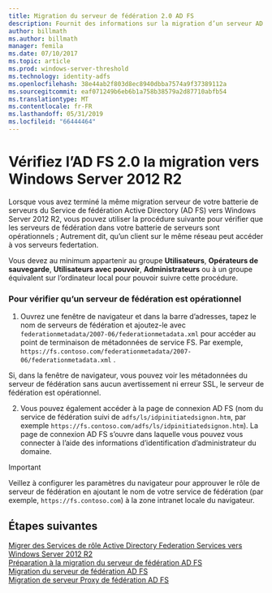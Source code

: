 ```yaml
---
title: Migration du serveur de fédération 2.0 AD FS
description: Fournit des informations sur la migration d’un serveur AD FS vers Windows Server 2012 R2.
author: billmath
ms.author: billmath
manager: femila
ms.date: 07/10/2017
ms.topic: article
ms.prod: windows-server-threshold
ms.technology: identity-adfs
ms.openlocfilehash: 38e44ab2f803d8ec8940dbba7574a9f37389112a
ms.sourcegitcommit: eaf071249b6eb6b1a758b38579a2d87710abfb54
ms.translationtype: MT
ms.contentlocale: fr-FR
ms.lasthandoff: 05/31/2019
ms.locfileid: "66444464"
---
```

# <a name="verify-the-ad-fs-20-migration-to-windows-server-2012-r2"></a>Vérifiez l’AD FS 2.0 la migration vers Windows Server 2012 R2

Lorsque vous avez terminé la même migration serveur de votre batterie de serveurs du Service de fédération Active Directory (AD FS) vers Windows Server 2012 R2, vous pouvez utiliser la procédure suivante pour vérifier que les serveurs de fédération dans votre batterie de serveurs sont opérationnels ; Autrement dit, qu’un client sur le même réseau peut accéder à vos serveurs federtation.  
  
Vous devez au minimum appartenir au groupe **Utilisateurs**, **Opérateurs de sauvegarde**, **Utilisateurs avec pouvoir**, **Administrateurs** ou à un groupe équivalent sur l’ordinateur local pour pouvoir suivre cette procédure.
  
### <a name="to-verify-that-a-federation-server-is-operational"></a>Pour vérifier qu’un serveur de fédération est opérationnel  
  
1.  Ouvrez une fenêtre de navigateur et dans la barre d’adresses, tapez le nom de serveurs de fédération et ajoutez-le avec `federationmetadata/2007-06/federationmetadata.xml` pour accéder au point de terminaison de métadonnées de service FS. Par exemple, `https://fs.contoso.com/federationmetadata/2007-06/federationmetadata.xml` .  
  
Si, dans la fenêtre de navigateur, vous pouvez voir les métadonnées du serveur de fédération sans aucun avertissement ni erreur SSL, le serveur de fédération est opérationnel.  
  
2. Vous pouvez également accéder à la page de connexion AD FS (nom du service de fédération suivi de `adfs/ls/idpinitiatedsignon.htm`, par exemple `https://fs.contoso.com/adfs/ls/idpinitiatedsignon.htm`).  La page de connexion AD FS s’ouvre dans laquelle vous pouvez vous connecter à l’aide des informations d’identification d’administrateur du domaine.  
  
> [!IMPORTANT]
>  Veillez à configurer les paramètres du navigateur pour approuver le rôle de serveur de fédération en ajoutant le nom de votre service de fédération (par exemple, `https://fs.contoso.com`) à la zone intranet locale du navigateur.  
  
## <a name="next-steps"></a>Étapes suivantes
 [Migrer des Services de rôle Active Directory Federation Services vers Windows Server 2012 R2](migrate-ad-fs-service-role-to-windows-server-r2.md)   
 [Préparation à la migration du serveur de fédération AD FS](prepare-migrate-ad-fs-server-r2.md)  
 [Migration du serveur de fédération AD FS](migrate-ad-fs-fed-server-r2.md)   
 [Migration de serveur Proxy de fédération AD FS](migrate-fed-server-proxy-r2.md)   
